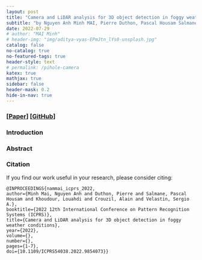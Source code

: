 ```yaml
---
layout: post
title: "Camera and LiDAR analysis for 3D object detection in foggy weather conditions"
subtitle: "by Nguyen Anh Minh MAI, Pierre Duthon, Pascal Housam Salmane, Louahdi Khoudour, Alain Crouzil, Sergio A. Velastin."
date: 2022-07-29
# author: "MAI Minh"
# header-img: "img/aditya-vyas-EPmJtn_lYs0-unsplash.jpg"
catalog: false
no-catalog: true
no-featured-tags: true
header-style: text
# permalink: /pihole-camera
katex: true
mathjax: true
sidebar: false
header-mask: 0.2
hide-in-nav: true
---
```

### [[Paper](https://ieeexplore.ieee.org/document/9854073)] [[GitHub](https://github.com/maiminh1996/camera_LiDAR_analysis)]
<!-- <img src="/img/camera/diff_lens.png" alt="drawing" width="300"/> -->
<!-- ![](/img/sensors.png) -->

### Introduction
<!-- 
This work is based on our [paper](https://doi.org/10.3390/s21206711), which is published in SENSORS. We proposed a novel synthetic dataset augmented on KITTI dataset for foggy weather conditions. You can also check our [project webpage](https://maiminh1996.github.io/MultifogKITTI/) for a deeper introduction.

In this repository, we release code and data for training and testing our SLS-Fusion network on stereo camera and point clouds (64 beams and 4 beams) on both KITTI and Multifog KITTI datasets. -->


### Abstract
<!-- 
The role of sensors such as cameras or LiDAR (Light Detection and Ranging) is crucial for the environmental awareness of self-driving cars. However, the data collected from these sensors are subject to distortions in extreme weather conditions such as fog, rain, and snow. This issue could lead to many safety problems while operating a self-driving vehicle. The purpose of this study is to analyze the effects of fog on the detection of objects in driving scenes and then to propose methods for improvement. Collecting and processing data in adverse weather conditions is often more difficult than data in good weather conditions. Hence, a synthetic dataset that can simulate bad weather conditions is a good choice to validate a method, as it is simpler and more economical, before working with a real dataset. In this paper, we apply fog synthesis on the public KITTI dataset to generate the Multifog KITTI dataset for both images and point clouds. In terms of processing tasks, we test our previous 3D object detector based on LiDAR and camera, named the Spare LiDAR Stereo Fusion Network (SLS-Fusion), to see how it is affected by foggy weather conditions. We propose to train using both the original dataset and the augmented dataset to improve performance in foggy weather conditions while keeping good performance under normal conditions. We conducted experiments on the KITTI and the proposed Multifog KITTI datasets which show that, before any improvement, performance is reduced by 42.67% in 3D object detection for Moderate objects in foggy weather conditions. By using a specific strategy of training, the results significantly improved by 26.72% and keep performing quite well on the original dataset with a drop only of 8.23%. In summary, fog often causes the failure of 3D detection on driving scenes. By additional training with the augmented dataset, we significantly improve the performance of the proposed 3D object detection algorithm for self-driving cars in foggy weather conditions. -->


### Citation
If you find our work useful in your research, please consider citing:
  
    @INPROCEEDINGS{nammai_icprs_2022,
    author={Minh Mai, Nguyen Anh and Duthon, Pierre and Salmane, Pascal Housam and Khoudour, Louahdi and Crouzil, Alain and Velastin, Sergio A.},
    booktitle={2022 12th International Conference on Pattern Recognition Systems (ICPRS)}, 
    title={Camera and LiDAR analysis for 3D object detection in foggy weather conditions}, 
    year={2022},
    volume={},
    number={},
    pages={1-7},
    doi={10.1109/ICPRS54038.2022.9854073}}
